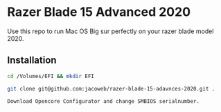 # Razer Blade 15 Advanced 2020

Use this repo to run Mac OS Big sur perfectly on your razer blade model 2020.
## Installation



```bash
cd /Volumes/EFI && mkdir EFI
```
```bash
git clone git@github.com:jacoweb/razer-blade-15-adavnces-2020.git .
```
```bash
Download Opencore Configurator and change SMBIOS serialnumber.
```

